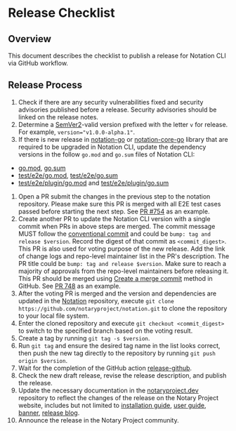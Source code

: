 # Release Checklist

## Overview

This document describes the checklist to publish a release for Notation CLI via GitHub workflow.

## Release Process

1. Check if there are any security vulnerabilities fixed and security advisories published before a release. Security advisories should be linked on the release notes.
1. Determine a [SemVer2](https://semver.org/)-valid version prefixed with the letter `v` for release. For example, `version="v1.0.0-alpha.1"`.
1. If there is new release in [notation-go](https://github.com/notaryproject/notation-go) or [notation-core-go](https://github.com/notaryproject/notation-core-go) library that are required to be upgraded in Notation CLI, update the dependency versions in the follow `go.mod` and `go.sum` files of Notation CLI:
  - [go.mod](go.mod), [go.sum](go.sum)
  - [test/e2e/go.mod](test/e2e/go.mod), [test/e2e/go.sum](test/e2e/go.sum)
  - [test/e2e/plugin/go.mod](test/e2e/plugin/go.mod) and [test/e2e/plugin/go.sum](test/e2e/plugin/go.sum)
1. Open a PR submit the changes in the previous step to the notation repository. Please make sure this PR is merged with all E2E test cases passed before starting the next step. See [PR #754](https://github.com/notaryproject/notation/pull/754) as an example.
1. Create another PR to update the Notation CLI version with a single commit when PRs in above steps are merged. The commit message MUST follow the [conventional commit](https://www.conventionalcommits.org/en/v1.0.0/) and could be `bump: tag and release $version`. Record the digest of that commit as `<commit_digest>`. This PR is also used for voting purpose of the new release. Add the link of change logs and repo-level maintainer list in the PR's description. The PR title could be `bump: tag and release $version`. Make sure to reach a majority of approvals from the repo-level maintainers before releasing it. This PR should be merged using [Create a merge commit](https://docs.github.com/en/repositories/configuring-branches-and-merges-in-your-repository/configuring-pull-request-merges/about-merge-methods-on-github) method in GitHub. See [PR 748](https://github.com/notaryproject/notation/pull/748) as an example. 
1. After the voting PR is merged and the version and dependencies are updated in the [Notation](https://github.com/notaryproject/notation.git) repository, execute `git clone https://github.com/notaryproject/notation.git` to clone the repository to your local file system.
1. Enter the cloned repository and execute `git checkout <commit_digest>` to switch to the specified branch based on the voting result.
1. Create a tag by running `git tag -s $version`.
1. Run `git tag` and ensure the desired tag name in the list looks correct, then push the new tag directly to the repository by running `git push origin $version`.
1. Wait for the completion of the GitHub action [release-github](https://github.com/notaryproject/notation/actions/workflows/release-github.yml).
1. Check the new draft release, revise the release description, and publish the release.
1. Update the necessary documentation in the [notaryproject.dev](https://github.com/notaryproject/notaryproject.dev) repository to reflect the changes of the release on the Notary Project website, includes but not limited to [installation guide](https://github.com/notaryproject/notaryproject.dev/blob/main/content/en/docs/installation/cli.md), [user guide](https://github.com/notaryproject/notaryproject.dev/tree/main/content/en/docs/how-to), [banner](https://github.com/notaryproject/notaryproject.dev/blob/main/layouts/partials/banner.html), [release blog](https://github.com/notaryproject/notaryproject.dev/tree/main/content/en/blog).
1. Announce the release in the Notary Project community.
